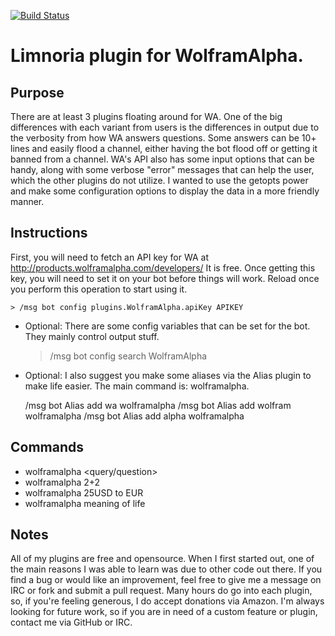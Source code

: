 [![Build Status](https://travis-ci.org/reticulatingspline/Supybot-WolframAlpha.svg?branch=master)](https://travis-ci.org/reticulatingspline/Supybot-WolframAlpha)

# Limnoria plugin for WolframAlpha.

## Purpose

There are at least 3 plugins floating around for WA. One of the big differences with each variant from users
is the differences in output due to the verbosity from how WA answers questions. Some answers can be
10+ lines and easily flood a channel, either having the bot flood off or getting it banned from a channel.
WA's API also has some input options that can be handy, along with some verbose "error" messages that can help
the user, which the other plugins do not utilize. I wanted to use the getopts power and make some configuration
options to display the data in a more friendly manner.

## Instructions

First, you will need to fetch an API key for WA at http://products.wolframalpha.com/developers/
It is free. Once getting this key, you will need to set it on your bot before things will work.
Reload once you perform this operation to start using it.

    > /msg bot config plugins.WolframAlpha.apiKey APIKEY

- Optional: There are some config variables that can be set for the bot. They mainly control output stuff.

    > /msg bot config search WolframAlpha

- Optional: I also suggest you make some aliases via the Alias plugin to make life easier. The main command is: wolframalpha.

    /msg bot Alias add wa wolframalpha
    /msg bot Alias add wolfram wolframalpha
    /msg bot Alias add alpha wolframalpha

## Commands

* wolframalpha <query/question>
* wolframalpha 2+2
* wolframalpha 25USD to EUR
* wolframalpha meaning of life

## Notes

All of my plugins are free and opensource. When I first started out, one of the main reasons I was
able to learn was due to other code out there. If you find a bug or would like an improvement, feel
free to give me a message on IRC or fork and submit a pull request. Many hours do go into each plugin,
so, if you're feeling generous, I do accept donations via Amazon. I'm always looking for future work,
so if you are in need of a custom feature or plugin, contact me via GitHub or IRC.

    
